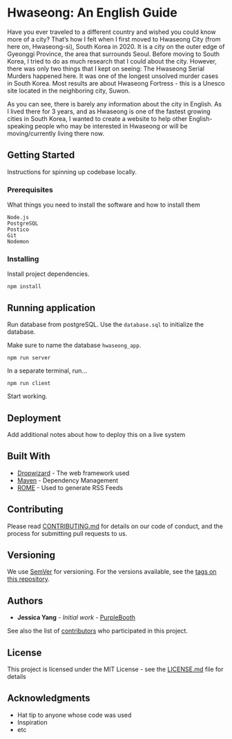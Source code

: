 # Hwaseong: An English Guide

Have you ever traveled to a different country and wished you could know more of a city? That’s how I felt when I first moved to Hwaseong City (from here on, Hwaseong-si), South Korea in 2020. It is a city on the outer edge of Gyeonggi Province, the area that surrounds Seoul. Before moving to South Korea, I tried to do as much research that I could about the city. However, there was only two things that I kept on seeing:
The Hwaseong Serial Murders happened here. It was one of the longest unsolved murder cases in South Korea.
Most results are about Hwaseong Fortress - this is a Unesco site located in the neighboring city, Suwon.

As you can see, there is barely any information about the city in English. As I lived there for 3 years, and as Hwaseong is one of the fastest growing cities in South Korea, I wanted to create a website to help other English-speaking people who may be interested in Hwaseong or will be moving/currently living there now.

## Getting Started

Instructions for spinning up codebase locally.

### Prerequisites

What things you need to install the software and how to install them

```
Node.js
PostgreSQL
Postico
Git
Nodemon

```

### Installing

Install project dependencies.

```
npm install
```

## Running application

Run database from postgreSQL. Use the `database.sql` to initialize the database.

Make sure to name the database `hwaseong_app`.

```
npm run server
```

In a separate terminal, run...

```
npm run client
```

Start working.

## Deployment

Add additional notes about how to deploy this on a live system

## Built With

- [Dropwizard](http://www.dropwizard.io/1.0.2/docs/) - The web framework used
- [Maven](https://maven.apache.org/) - Dependency Management
- [ROME](https://rometools.github.io/rome/) - Used to generate RSS Feeds

## Contributing

Please read [CONTRIBUTING.md](https://gist.github.com/PurpleBooth/b24679402957c63ec426) for details on our code of conduct, and the process for submitting pull requests to us.

## Versioning

We use [SemVer](http://semver.org/) for versioning. For the versions available, see the [tags on this repository](https://github.com/your/project/tags).

## Authors

- **Jessica Yang** - _Initial work_ - [PurpleBooth](https://github.com/PurpleBooth)

See also the list of [contributors](https://github.com/your/project/contributors) who participated in this project.

## License

This project is licensed under the MIT License - see the [LICENSE.md](LICENSE.md) file for details

## Acknowledgments

- Hat tip to anyone whose code was used
- Inspiration
- etc
